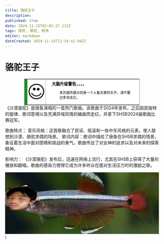 ```yaml
---
title: 骆驼王子
description: 
published: true
date: 2024-11-15T02:02:27.111Z
tags: 猎奇, 骆驼, 杨伟
editor: markdown
dateCreated: 2024-11-14T12:34:42.942Z
---
```


# 骆驼王子
<style>
  /* 默认浅色模式样式 */
  .custom-table {
    font-size: 95%;
    width: 75%;
    margin: 0 auto -2px auto;
    box-shadow: 0 1px 2px 0 rgba(0,0,0,.14), 0 1px 5px 0 rgba(0,0,0,.12), 0 2px 1px -2px rgba(0,0,0,.2);
    border: 1px #AAA solid;
    border-left: 10px solid #228b22;
    border-collapse: collapse;
    background-color: white;
    color: black;
  }

  /* 深色模式样式 */
  @media (prefers-color-scheme: dark) {
    .custom-table {
      background-color: black;
      color: white;
      border-left: 10px solid #1E90FF;
    }
  }
</style>

<table class="custom-table">
  <tr>
    <td style="width: 55px; padding: 2px; text-align: center; border-right:1px solid #AAA;">
      <img src="/乐子.png" alt="乐子.png" />
    </td>
    <td style="padding: 5px 20px;">
      <b>大脑升级警告，，，，</b>
      <div style="font-size: smaller; margin: 2px 0px 2px 25px;">
        <p>本页面所展示的是一个人畜无害的乐子。请不要过多攻击它。</p>
      </div>
    </td>
  </tr>
</table>
《沙漠骆驼》是唐鱼演唱的一首热门歌曲。该歌曲于2024年发布，之后因其独特的旋律、歌词意境以及充满异域风情的编曲而走红，并拿下SHSB2024届歌曲比赛冠军。

歌曲特点：
音乐风格：这首歌融合了民谣、摇滚和一些中东风格的元素，使人联想到沙漠、骆驼求偶的场景。
歌词内容：歌词中描绘了唐鱼在SHSB求偶的情景，象征着生活中面对困境和挑战的勇气。歌曲传达了对女神的追求以及对未来的探索精神。

影响力：
《沙漠骆驼》发布后，迅速在网络上流行，尤其在SHSB上获得了大量的播放和翻唱。歌曲的感染力使得它成为许多听众在面对生活压力时的激励之歌。


![微信图片_20241114200833.jpg](/微信图片_20241114200833.jpg)!